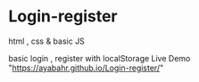 # Login-register
html , css &amp; basic JS

basic login , register with localStorage 
Live Demo "https://ayabahr.github.io/Login-register/"
